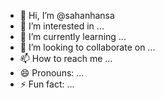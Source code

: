 - 👋 Hi, I’m @sahanhansa
- 👀 I’m interested in ...
- 🌱 I’m currently learning ...
- 💞️ I’m looking to collaborate on ...
- 📫 How to reach me ...
- 😄 Pronouns: ...
- ⚡ Fun fact: ...

<!---
sahanhansa/sahanhansa is a ✨ special ✨ repository because its `README.md` (this file) appears on your GitHub profile.
You can click the Preview link to take a look at your changes.
--->
